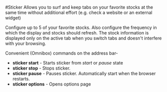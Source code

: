 #Sticker
Allows you to surf and keep tabs on your favorite stocks at the same time without additional effort (e.g. check a website or an external widget)

Configure up to 5 of your favorite stocks. Also configure the frequency in which the display and stocks should refresh. The stock information is displayed only on the active tab when you switch tabs and doesn't interfere with your browsing.  

Convenient (Omnibox) commands on the address bar-
* **sticker start** - Starts sticker from *start* or *pause* state
* **sticker stop** - Stops sticker.
* **sticker pause** - Pauses sticker. Automatically start when the browser restarts.
* **sticker options** - Opens options page
